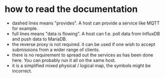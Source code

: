 # how to read the documentation

* dashed lines means "provides". A host can provide a service like MQTT for example.
* full lines means "data is flowing". A host can f.e. poll data from InfluxDB and push data to MariaDB. 
* the reverse proxy is not required. it can be used if one wish to accept submissions from a wider range of clients.
* there is no requirement to spread out the services as has been done here. You can probably run it all on the same host.
* it is a simplified mixed physical / logical map, the symbols might be incorrect.

 
